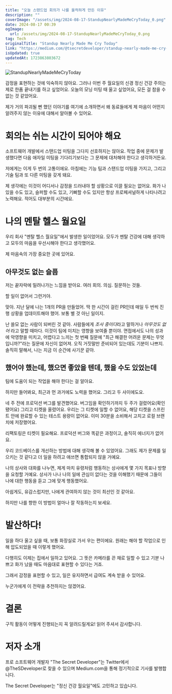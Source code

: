 ```yaml
---
title: "오늘 스탠드업 회의가 나를 울컥하게 만든 이유"
description: ""
coverImage: "/assets/img/2024-08-17-StandupNearlyMadeMeCryToday_0.png"
date: 2024-08-17 00:39
ogImage:
  url: /assets/img/2024-08-17-StandupNearlyMadeMeCryToday_0.png
tag: Tech
originalTitle: "Standup Nearly Made Me Cry Today"
link: "https://medium.com/@tsecretdeveloper/standup-nearly-made-me-cry-today-558f3619d477"
isUpdated: true
updatedAt: 1723863803672
---
```


![StandupNearlyMadeMeCryToday](/assets/img/2024-08-17-StandupNearlyMadeMeCryToday_0.png)

감정을 표현하는 것에 익숙하지 않아요. 그러나 이번 주 월요일의 신경 정신 건강 주의는 제로 한품 끝내기를 하고 싶었어요. 오늘의 모닝 미팅 때 울고 싶었어요, 모든 걸 참을 수 없는 것 같았어요.

제가 거의 파괴될 뻔 했던 이야기를 여기에 소개하면서 왜 동료들에게 제 마음이 어떤지 알려주지 않는 이유에 대해서 알아볼 수 있어요.

# 회의는 쉬는 시간이 되어야 해요

<!-- cozy-coder - 수평 -->

<ins class="adsbygoogle"
     style="display:block"
     data-ad-client="ca-pub-4877378276818686"
     data-ad-slot="1107185301"
     data-ad-format="auto"
     data-full-width-responsive="true"></ins>

<script>
     (adsbygoogle = window.adsbygoogle || []).push({});
</script>

소프트웨어 개발에서 스탠드업 미팅을 그다지 선호하지는 않아요. 작업 중에 문제가 발생했다면 다음 애자일 미팅을 기다리기보다는 그 문제에 대처해야 한다고 생각하거든요.

저에게는 이게 두 번의 고통이에요. 아침에는 기능 팀과 스탠드업 미팅을 가지고, 그리고 기술 팀과 또 다른 미팅을 갖게 돼요.

제 생각에는 이것이 어디서나 감정을 드러내야 할 상황으로 이끌 필요는 없어요. 화가 나있을 수도 있고, 슬퍼할 수도 있고, 기뻐할 수도 있지만 항상 프로페셔널하게 나타나려고 노력해요. 적어도 대부분의 시간에요.

# 나의 멘탈 헬스 월요일

<!-- cozy-coder - 수평 -->

<ins class="adsbygoogle"
     style="display:block"
     data-ad-client="ca-pub-4877378276818686"
     data-ad-slot="1107185301"
     data-ad-format="auto"
     data-full-width-responsive="true"></ins>

<script>
     (adsbygoogle = window.adsbygoogle || []).push({});
</script>

우리 회사 "멘탈 헬스 월요일"에서 발생한 일이었어요. 모두가 멘탈 건강에 대해 생각하고 모두의 마음을 우선시해야 한다고 생각했어요.

제 마음속의 가장 중요한 곳에 있어요.

## 아무것도 없는 슬픔

저는 끝자락에 밀려나가는 느낌을 받아요. 여러 회의. 의심. 질문하는 것들.

<!-- cozy-coder - 수평 -->

<ins class="adsbygoogle"
     style="display:block"
     data-ad-client="ca-pub-4877378276818686"
     data-ad-slot="1107185301"
     data-ad-format="auto"
     data-full-width-responsive="true"></ins>

<script>
     (adsbygoogle = window.adsbygoogle || []).push({});
</script>

할 일이 없어서 그런거야.

맞아. 지난 달에 나는 1개의 PR을 만들었어. 딱 한 시간이 걸린 PR인데 매일 두 번씩 진행 상황을 업데이트해야 했어. 보통 별 것 아닌 일이지.

난 쓸모 없는 사람이 되버린 것 같아. 사람들에게 *조사 중이다*라고 말하거나 _아무것도 없어_ 라고 말할 때마다. 이것이 팀에 미치는 영향을 보여줄 뿐이야. 면접에서도 나의 성과에 악영향을 미치고, 어렵다고 느끼는 첫 번째 질문에 "최근 해결한 어려운 문제는 무엇입니까?"라는 질문에 자신이 없어져. 오직 거짓말만 준비되어 있는데도 기분이 나쁘지. 솔직히 말해서, 나는 지금 이 순간에 사기꾼 같아.

## 했어야 했는데, 했으면 좋았을 텐데, 했을 수도 있었는데

<!-- cozy-coder - 수평 -->

<ins class="adsbygoogle"
     style="display:block"
     data-ad-client="ca-pub-4877378276818686"
     data-ad-slot="1107185301"
     data-ad-format="auto"
     data-full-width-responsive="true"></ins>

<script>
     (adsbygoogle = window.adsbygoogle || []).push({});
</script>

팀에 도움이 되는 작업을 해야 한다는 걸 알아요.

하지만 들어봐요, 최근과 먼 과거에도 노력을 했어요. 그리고 두 사이에도요.

네 주 전에 프로덕션 버그를 발견했어요. 버그임을 확인하기까지 두 주가 걸렸어요(확인됐어요) 그리고 티켓을 올렸어요. 우리는 그 티켓에 일할 수 없어요, 해당 티켓을 스프린트 안에 완료할 수 있는 테스트 용량이 없어요. 이미 30분을 소비해서 고치고 로컬 브랜치에 저장했어요.

리팩토링은 티켓이 필요해요. 프로덕션 버그와 똑같은 과정이고, 솔직히 에너지가 없어요.

<!-- cozy-coder - 수평 -->

<ins class="adsbygoogle"
     style="display:block"
     data-ad-client="ca-pub-4877378276818686"
     data-ad-slot="1107185301"
     data-ad-format="auto"
     data-full-width-responsive="true"></ins>

<script>
     (adsbygoogle = window.adsbygoogle || []).push({});
</script>

우리 코드베이스를 개선하는 방법에 대해 생각해 볼 수 있었어요. 그래도 제가 문제를 일으키는 것 같다고 더 일을 하려고 애쓰면 통합되지 않을 거예요.

나의 상사와 대화를 나누면, 제게 마치 유령처럼 행동하는 상사에게 몇 가지 목표나 방향을 요청할 거예요. 상사가 나나 나의 일에 관심이 없다는 것을 이해했기 때문에 그들이 나에 대한 행동을 듣고 그에 맞게 행동했어요.

아쉽게도, 유감스럽지만, 나에게 관여하지 않는 것이 최선인 것 같아요.

하지만 나를 향한 이 방법이 얼마나 잘 작동하는지 보세요.

<!-- cozy-coder - 수평 -->

<ins class="adsbygoogle"
     style="display:block"
     data-ad-client="ca-pub-4877378276818686"
     data-ad-slot="1107185301"
     data-ad-format="auto"
     data-full-width-responsive="true"></ins>

<script>
     (adsbygoogle = window.adsbygoogle || []).push({});
</script>

# 발산하다!

일을 하다 울고 싶을 때, 보통 화장실로 가서 우는 편이에요. 원래는 해야 할 작업으로 인해 압도되었을 때 이렇게 했어요.

다행히도 이제는 집에서 일하고 있어요. 그 뜻은 카메라를 끈 채로 일할 수 있고 기분 나쁘고 화가 났을 때도 마음대로 표현할 수 있다는 거죠.

그래서 감정을 표현할 수 있고, 일은 유지하면서 급여도 계속 받을 수 있어요.

<!-- cozy-coder - 수평 -->

<ins class="adsbygoogle"
     style="display:block"
     data-ad-client="ca-pub-4877378276818686"
     data-ad-slot="1107185301"
     data-ad-format="auto"
     data-full-width-responsive="true"></ins>

<script>
     (adsbygoogle = window.adsbygoogle || []).push({});
</script>

누군가에게 이 전략을 추천하지는 않겠어요.

# 결론

구직 활동이 어떻게 진행되는지 꼭 알려드릴게요! 읽어 주셔서 감사합니다.

# 저자 소개

<!-- cozy-coder - 수평 -->

<ins class="adsbygoogle"
     style="display:block"
     data-ad-client="ca-pub-4877378276818686"
     data-ad-slot="1107185301"
     data-ad-format="auto"
     data-full-width-responsive="true"></ins>

<script>
     (adsbygoogle = window.adsbygoogle || []).push({});
</script>

프로 소프트웨어 개발자 "The Secret Developer"는 Twitter에서 @TheSDeveloper로 찾을 수 있으며 Medium.com을 통해 정기적으로 기사를 발행합니다.

The Secret Developer는 "정신 건강 월요일"에도 고민하고 있습니다.
